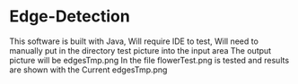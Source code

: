 # Edge-Detection

This software is built with Java, 
Will require IDE to test, 
Will need to manually put in the directory test picture into the input area
The output picture will be edgesTmp.png
In the file flowerTest.png is tested and results are shown with the Current edgesTmp.png
